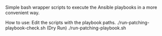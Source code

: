 Simple bash wrapper scripts to execute the Ansible playbooks in a more convenient way.

How to use: Edit the scripts with the playbook paths.
./run-patching-playbook-check.sh (Dry Run)
./run-patching-playbook.sh
